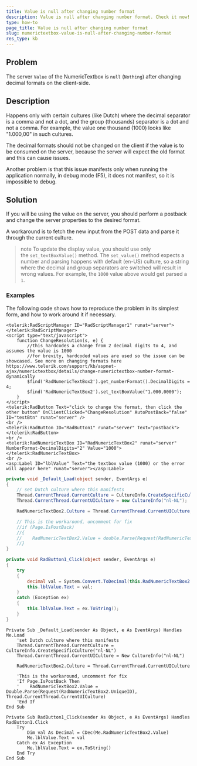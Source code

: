 ```yaml
---
title: Value is null after changing number format
description: Value is null after changing number format. Check it now!
type: how-to
page_title: Value is null after changing number format
slug: numerictextbox-value-is-null-after-changing-number-format
res_type: kb
---
```



## Problem

The server `Value` of the NumericTextbox is `null` (`Nothing`) after changing decimal formats on the client-side.

## Description

Happens only with certain cultures (like Dutch) where the decimal separator is a comma and not a dot, and the group (thousands) separator is a dot and not a comma. For example, the value one thousand (1000) looks like "1.000,00" in such cultures.

The decimal formats should not be changed on the client if the value is to be consumed on the server, because the server will expect the old format and this can cause issues.

Another problem is that this issue manifests only when running the application normally, in debug mode (F5), it does not manifest, so it is impossible to debug.

## Solution

If you will be using the value on the server, you should perform a postback and change the server properties to the desired format.

A workaround is to fetch the new input from the POST data and parse it through the current culture.

>note To update the display value, you should use only the `set_textBoxValue()` method. The `set_value()` method expects a number and parsing happens with default (en-US) culture, so a string where the decimal and group separators are switched will result in wrong values. For example, the `1000` value above would get parsed a `1`.
>

### Examples

The following code shows how to reproduce the problem in its simplest form, and how to work around it if necessary.

````ASP.NET
<telerik:RadScriptManager ID="RadScriptManager1" runat="server">
</telerik:RadScriptManager>
<script type="text/javascript">
    function ChangeResolution(s, e) {
        //this hardcodes a change from 2 decimal digits to 4, and assumes the value is 1000
        //for brevity, hardcoded values are used so the issue can be showcased. See more on changing formats here https://www.telerik.com/support/kb/aspnet-ajax/numerictextbox/details/change-numerictextbox-number-format-dynamically
        $find('RadNumericTextBox2').get_numberFormat().DecimalDigits = 4;
        $find('RadNumericTextBox2').set_textBoxValue("1.000,0000");
    }
</script>
<telerik:RadButton Text="click to change the format, then click the other button" OnClientClicked="ChangeResolution" AutoPostBack="false" ID="testBtn" runat="server" />
<br />
<telerik:RadButton ID="RadButton1" runat="server" Text="postback"></telerik:RadButton>
<br />
<telerik:RadNumericTextBox ID="RadNumericTextBox2" runat="server" NumberFormat-DecimalDigits="2" Value="1000"></telerik:RadNumericTextBox>
<br />
<asp:Label ID="lblValue" Text="the textbox value (1000) or the error will appear here" runat="server"></asp:Label>
````


````C#
private void _Default_Load(object sender, EventArgs e)
{
    // set Dutch culture where this manifests
    Thread.CurrentThread.CurrentCulture = CultureInfo.CreateSpecificCulture("nl-NL");
    Thread.CurrentThread.CurrentUICulture = new CultureInfo("nl-NL");

    RadNumericTextBox2.Culture = Thread.CurrentThread.CurrentUICulture;

    // This is the workaround, uncomment for fix
    //if (Page.IsPostBack)
    //{
    //    RadNumericTextBox2.Value = double.Parse(Request(RadNumericTextBox2.UniqueID), Thread.CurrentThread.CurrentUICulture);
    //}
}

private void RadButton1_Click(object sender, EventArgs e)
{
    try
    {
        decimal val = System.Convert.ToDecimal(this.RadNumericTextBox2.Value);
        this.lblValue.Text = val;
    }
    catch (Exception ex)
    {
        this.lblValue.Text = ex.ToString();
    }
}
````
````VB
Private Sub _Default_Load(sender As Object, e As EventArgs) Handles Me.Load
    'set Dutch culture where this manifests
    Thread.CurrentThread.CurrentCulture = CultureInfo.CreateSpecificCulture("nl-NL")
    Thread.CurrentThread.CurrentUICulture = New CultureInfo("nl-NL")
 
    RadNumericTextBox2.Culture = Thread.CurrentThread.CurrentUICulture
 
    'This is the workaround, uncomment for fix
    'If Page.IsPostBack Then
    '    RadNumericTextBox2.Value = Double.Parse(Request(RadNumericTextBox2.UniqueID), Thread.CurrentThread.CurrentUICulture)
    'End If
End Sub
 
Private Sub RadButton1_Click(sender As Object, e As EventArgs) Handles RadButton1.Click
    Try
        Dim val As Decimal = CDec(Me.RadNumericTextBox2.Value)
        Me.lblValue.Text = val
    Catch ex As Exception
        Me.lblValue.Text = ex.ToString()
    End Try
End Sub
````










